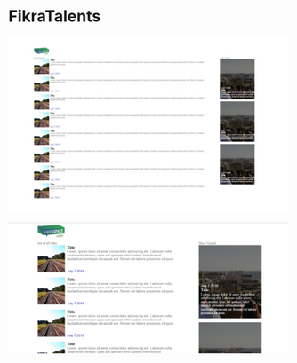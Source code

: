 # FikraTalents

![alt text](https://github.com/muklah/FikraTalents/blob/master/assets/screenshots/1.jpg)

![alt text](https://github.com/muklah/FikraTalents/blob/master/assets/screenshots/2.jpg)
